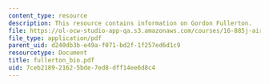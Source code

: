 ```yaml
---
content_type: resource
description: This resource contains information on Gordon Fullerton.
file: https://ol-ocw-studio-app-qa.s3.amazonaws.com/courses/16-885j-aircraft-systems-engineering-fall-2005/7ceb218921625bde7ed8dff14ee6d8c4_fullerton_bio.pdf
file_type: application/pdf
parent_uid: d240db3b-e49a-f071-bd2f-1f257ed6d1c9
resourcetype: Document
title: fullerton_bio.pdf
uid: 7ceb2189-2162-5bde-7ed8-dff14ee6d8c4
---
```

